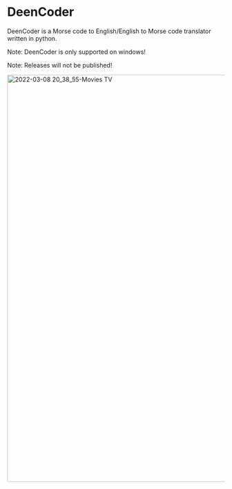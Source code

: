 # DeenCoder
DeenCoder is a Morse code to English/English to Morse code translator written in python.

Note: DeenCoder is only supported on windows!

Note: Releases will not be published!

<img width="944" alt="2022-03-08 20_38_55-Movies   TV" src="https://user-images.githubusercontent.com/63617447/157362113-18465957-83f2-4108-a09a-027ef205dd40.png">
